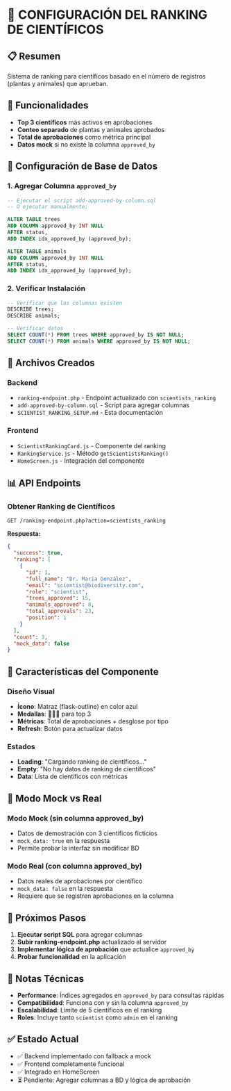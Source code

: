 # 🧪 CONFIGURACIÓN DEL RANKING DE CIENTÍFICOS

## 📋 Resumen
Sistema de ranking para científicos basado en el número de registros (plantas y animales) que aprueban.

## 🎯 Funcionalidades
- **Top 3 científicos** más activos en aprobaciones
- **Conteo separado** de plantas y animales aprobados
- **Total de aprobaciones** como métrica principal
- **Datos mock** si no existe la columna `approved_by`

## 🔧 Configuración de Base de Datos

### 1. Agregar Columna `approved_by`
```sql
-- Ejecutar el script add-approved-by-column.sql
-- O ejecutar manualmente:

ALTER TABLE trees 
ADD COLUMN approved_by INT NULL 
AFTER status,
ADD INDEX idx_approved_by (approved_by);

ALTER TABLE animals 
ADD COLUMN approved_by INT NULL 
AFTER status,
ADD INDEX idx_approved_by (approved_by);
```

### 2. Verificar Instalación
```sql
-- Verificar que las columnas existen
DESCRIBE trees;
DESCRIBE animals;

-- Verificar datos
SELECT COUNT(*) FROM trees WHERE approved_by IS NOT NULL;
SELECT COUNT(*) FROM animals WHERE approved_by IS NOT NULL;
```

## 🚀 Archivos Creados

### Backend
- `ranking-endpoint.php` - Endpoint actualizado con `scientists_ranking`
- `add-approved-by-column.sql` - Script para agregar columnas
- `SCIENTIST_RANKING_SETUP.md` - Esta documentación

### Frontend
- `ScientistRankingCard.js` - Componente del ranking
- `RankingService.js` - Método `getScientistsRanking()`
- `HomeScreen.js` - Integración del componente

## 📊 API Endpoints

### Obtener Ranking de Científicos
```
GET /ranking-endpoint.php?action=scientists_ranking
```

**Respuesta:**
```json
{
  "success": true,
  "ranking": [
    {
      "id": 1,
      "full_name": "Dr. María González",
      "email": "scientist@biodiversity.com",
      "role": "scientist",
      "trees_approved": 15,
      "animals_approved": 8,
      "total_approvals": 23,
      "position": 1
    }
  ],
  "count": 3,
  "mock_data": false
}
```

## 🎨 Características del Componente

### Diseño Visual
- **Ícono**: Matraz (flask-outline) en color azul
- **Medallas**: 🥇🥈🥉 para top 3
- **Métricas**: Total de aprobaciones + desglose por tipo
- **Refresh**: Botón para actualizar datos

### Estados
- **Loading**: "Cargando ranking de científicos..."
- **Empty**: "No hay datos de ranking de científicos"
- **Data**: Lista de científicos con métricas

## 🔄 Modo Mock vs Real

### Modo Mock (sin columna approved_by)
- Datos de demostración con 3 científicos ficticios
- `mock_data: true` en la respuesta
- Permite probar la interfaz sin modificar BD

### Modo Real (con columna approved_by)
- Datos reales de aprobaciones por científico
- `mock_data: false` en la respuesta
- Requiere que se registren aprobaciones en la columna

## 🎯 Próximos Pasos

1. **Ejecutar script SQL** para agregar columnas
2. **Subir ranking-endpoint.php** actualizado al servidor
3. **Implementar lógica de aprobación** que actualice `approved_by`
4. **Probar funcionalidad** en la aplicación

## 📝 Notas Técnicas

- **Performance**: Índices agregados en `approved_by` para consultas rápidas
- **Compatibilidad**: Funciona con y sin la columna `approved_by`
- **Escalabilidad**: Límite de 5 científicos en el ranking
- **Roles**: Incluye tanto `scientist` como `admin` en el ranking

## ✅ Estado Actual
- ✅ Backend implementado con fallback a mock
- ✅ Frontend completamente funcional
- ✅ Integrado en HomeScreen
- ⏳ Pendiente: Agregar columnas a BD y lógica de aprobación
